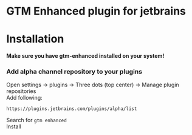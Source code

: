 # GTM Enhanced plugin for jetbrains

# Installation
**Make sure you have gtm-enhanced installed on your system!**
### Add alpha channel repository to your plugins
Open settings -> plugins -> Three dots (top center) -> Manage plugin repositories  
Add following:
```
https://plugins.jetbrains.com/plugins/alpha/list
``` 
Search for `gtm enhanced`  
Install 
